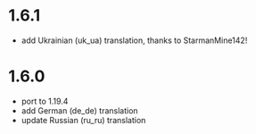 # 1.6.1

- add Ukrainian (uk_ua) translation, thanks to StarmanMine142!

# 1.6.0

- port to 1.19.4
- add German (de_de) translation
- update Russian (ru_ru) translation